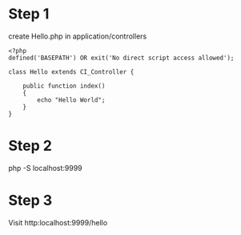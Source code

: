 # Step 1

create Hello.php in application/controllers
```
<?php
defined('BASEPATH') OR exit('No direct script access allowed');

class Hello extends CI_Controller {
	
	public function index()
	{
		echo "Hello World";
	}
}

```

# Step 2 
php -S localhost:9999


# Step 3
Visit http:localhost:9999/hello

